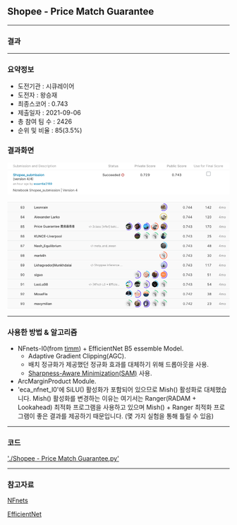 ## Shopee - Price Match Guarantee

------------

### 결과

----------------

### 요약정보

* 도전기관 : 시큐레이어
* 도전자 : 왕승재
* 최종스코어 : 0.743
* 제출일자 : 2021-09-06
* 총 참여 팀 수 : 2426
* 순위 및 비율 : 85(3.5%)

### 결과화면

![결과](screanshot/result.png)

![결과](screanshot/score.png)

----------

### 사용한 방법 & 알고리즘

* NFnets-I0(from [timm](https://github.com/rwightman/pytorch-image-models)) + EfficientNet B5 essemble Model.
  * Adaptive Gradient Clipping(AGC).
  * 배치 정규화가 제공했던 정규화 효과를 대체하기 위해 드롭아웃을 사용.
  * [Sharpness-Aware Minimization(SAM)](https://arxiv.org/abs/2010.01412) 사용.
* ArcMarginProduct Module.
* 'eca_nfnet_l0'에 SiLU() 활성화가 포함되어 있으므로 Mish() 활성화로 대체했습니다. Mish() 활성화를 변경하는 이유는 여기서는 Ranger(RADAM + Lookahead) 최적화 프로그램을 사용하고 있으며 Mish() + Ranger 최적화 프로그램이 좋은 결과를 제공하기 때문입니다. (몇 가지 실험을 통해 틀릴 수 있음)

-------------

### 코드

['./Shopee - Price Match Guarantee.py'](https://github.com/essential2189/ML_study/blob/main/kaggle/Shopee%20-%20Price%20Match%20Guarantee/Shopee%20-%20Price%20Match%20Guarantee.py)

-----------

### 참고자료

[NFnets](https://arxiv.org/abs/2102.06171)

[EfficientNet](https://arxiv.org/abs/1905.11946)




